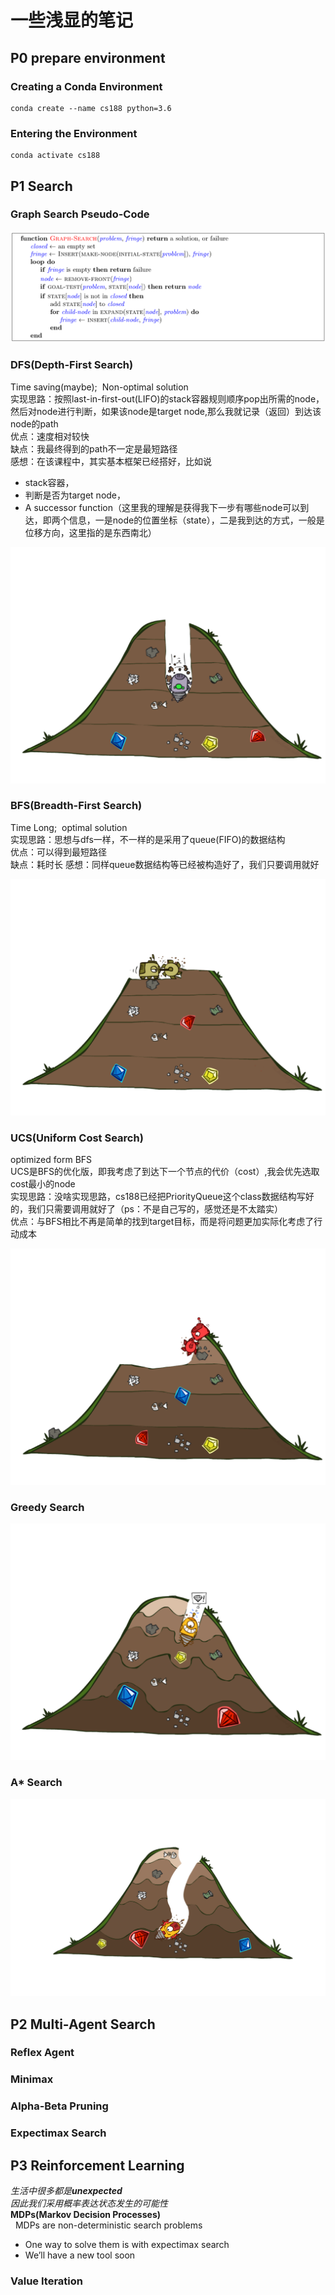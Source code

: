 # 一些浅显的笔记
## P0 prepare environment
### Creating a Conda Environment
```shell
conda create --name cs188 python=3.6
```
### Entering the Environment
```shell
conda activate cs188
```
## P1 Search
### Graph Search Pseudo-Code
![image](Image/GraphSearchPseudo-code.png)
### DFS(Depth-First Search)
Time saving(maybe);  &nbsp;Non-optimal solution  
实现思路：按照last-in-first-out(LIFO)的stack容器规则顺序pop出所需的node，然后对node进行判断，如果该node是target node,那么我就记录（返回）到达该node的path  
优点：速度相对较快  
缺点：我最终得到的path不一定是最短路径  
感想：在该课程中，其实基本框架已经搭好，比如说   
- stack容器，
- 判断是否为target node，
- A successor function（这里我的理解是获得我下一步有哪些node可以到达，即两个信息，一是node的位置坐标（state），二是我到达的方式，一般是位移方向，这里指的是东西南北）  
  
  
![image](https://github.com/WhiteFish-gby/CS188_Study/blob/master/Image/dfs.png)

### BFS(Breadth-First Search)

Time Long;   &nbsp;optimal solution  
实现思路：思想与dfs一样，不一样的是采用了queue(FIFO)的数据结构  
优点：可以得到最短路径  
缺点：耗时长
感想：同样queue数据结构等已经被构造好了，我们只要调用就好



![image](https://github.com/WhiteFish-gby/CS188_Study/blob/master/Image/bfs.png)

### UCS(Uniform Cost Search)
optimized form BFS    
UCS是BFS的优化版，即我考虑了到达下一个节点的代价（cost）,我会优先选取cost最小的node  
实现思路：没啥实现思路，cs188已经把PriorityQueue这个class数据结构写好的，我们只需要调用就好了（ps：不是自己写的，感觉还是不太踏实）  
优点：与BFS相比不再是简单的找到target目标，而是将问题更加实际化考虑了行动成本

![image](https://github.com/WhiteFish-gby/CS188_Study/blob/master/Image/ucs.png)

### Greedy Search

![image](https://github.com/WhiteFish-gby/CS188_Study/blob/master/Image/greedy.png)
### A\* Search
![image](https://github.com/WhiteFish-gby/CS188_Study/blob/master/Image/Axing.png)

## P2 Multi-Agent Search
### Reflex Agent
### Minimax
### Alpha-Beta Pruning
### Expectimax Search
## P3 Reinforcement Learning
*生活中很多都是**unexpected***  
*因此我们采用概率表达状态发生的可能性*  
**MDPs(Markov Decision Processes)**  
    &nbsp; MDPs are non-deterministic search problems  
- One way to solve them is with expectimax search  
- We’ll have a new tool soon
  
### Value Iteration
